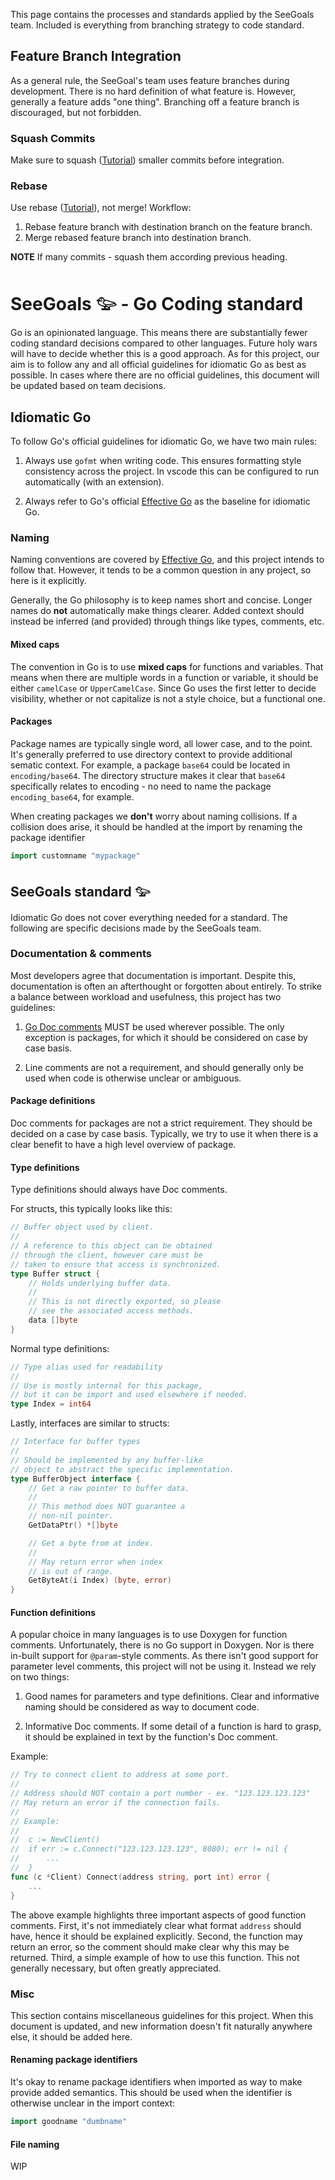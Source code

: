 This page contains the processes and standards applied by the SeeGoals team. Included is everything from branching strategy to code standard.

## Feature Branch Integration
As a general rule, the SeeGoal's team uses feature branches during development. There is no hard definition of what feature is. However, generally a feature adds "one thing". Branching off a feature branch is discouraged, but not forbidden.

### Squash Commits
Make sure to squash ([Tutorial](https://www.youtube.com/watch?v=V5KrD7CmO4o)) smaller commits before integration.

### Rebase
Use rebase ([Tutorial](https://www.youtube.com/watch?v=f1wnYdLEpgI)), not merge! Workflow:
1. Rebase feature branch with destination branch on the feature branch.
2. Merge rebased feature branch into destination branch.

**NOTE** If many commits - squash them according previous heading.

# SeeGoals 𓅰 - Go Coding standard
Go is an opinionated language. This means there are substantially fewer coding standard decisions compared to other languages. Future holy wars will have to decide whether this is a good approach. As for this project, our aim is to follow any and all official guidelines for idiomatic Go as best as possible. In cases where there are no official guidelines, this document will be updated based on team decisions.

## Idiomatic Go
To follow Go's official guidelines for idiomatic Go, we have two main rules:

1. Always use `gofmt` when writing code. This ensures formatting style consistency across the project. In vscode this can be configured to run automatically (with an extension).

1. Always refer to Go's official [Effective Go](https://go.dev/doc/effective_go) as the baseline for idiomatic Go.

### Naming
Naming conventions are covered by [Effective Go](https://go.dev/doc/effective_go), and this project intends to follow that. However, it tends to be a common question in any project, so here is it explicitly.

Generally, the Go philosophy is to keep names short and concise. Longer names do **not** automatically make things clearer. Added context should instead be inferred (and provided) through things like types, comments, etc.

#### Mixed caps
The convention in Go is to use **mixed caps** for functions and variables. That means when there are multiple words in a function or variable, it should be either `camelCase` or `UpperCamelCase`. Since Go uses the first letter to decide visibility, whether or not capitalize is not a style choice, but a functional one.

#### Packages
Package names are typically single word, all lower case, and to the point. It's generally preferred to use directory context to provide additional sematic context. For example, a package `base64` could be located in `encoding/base64`. The directory structure makes it clear that `base64` specifically relates to encoding - no need to name the package `encoding_base64`, for example.

When creating packages we **don't** worry about naming collisions. If a collision does arise, it should be handled at the import by renaming the package identifier
```go
import customname "mypackage"
```

## SeeGoals standard 𓅰
Idiomatic Go does not cover everything needed for a standard. The following are specific decisions made by the SeeGoals team.

### Documentation & comments
Most developers agree that documentation is important. Despite this, documentation is often an afterthought or forgotten about entirely. To strike a balance between workload and usefulness, this project has two guidelines:

1. [Go Doc comments](https://tip.golang.org/doc/comment) MUST be used wherever possible. The only exception is packages, for which it should be considered on case by case basis.

1. Line comments are not a requirement, and should generally only be used when code is otherwise unclear or ambiguous.

#### Package definitions
Doc comments for packages are not a strict requirement. They should be decided on a case by case basis. Typically, we try to use it when there is a clear benefit to have a high level overview of package.

#### Type definitions
Type definitions should always have Doc comments.

For structs, this typically looks like this:
```go
// Buffer object used by client.
//
// A reference to this object can be obtained
// through the client, however care must be
// taken to ensure that access is synchronized.
type Buffer struct {
    // Holds underlying buffer data.
    //
    // This is not directly exported, so please
    // see the associated access methods.
    data []byte
}
```

Normal type definitions:
```go
// Type alias used for readability
//
// Use is mostly internal for this package,
// but it can be import and used elsewhere if needed.
type Index = int64
```

Lastly, interfaces are similar to structs:
```go
// Interface for buffer types
//
// Should be implemented by any buffer-like
// object to abstract the specific implementation.
type BufferObject interface {
    // Get a raw pointer to buffer data.
    //
    // This method does NOT guarantee a
    // non-nil pointer.
    GetDataPtr() *[]byte

    // Get a byte from at index.
    //
    // May return error when index
    // is out of range.
    GetByteAt(i Index) (byte, error)
}
```

#### Function definitions
A popular choice in many languages is to use Doxygen for function comments. Unfortunately, there is no Go support in Doxygen. Nor is there in-built support for `@param`-style comments. As there isn't good support for parameter level comments, this project will not be using it. Instead we rely on two things:

1. Good names for parameters and type definitions. Clear and informative naming should be considered as way to document code.

1. Informative Doc comments. If some detail of a function is hard to grasp, it should be explained in text by the function's Doc comment.

Example:
```go
// Try to connect client to address at some port.
//
// Address should NOT contain a port number - ex. "123.123.123.123"
// May return an error if the connection fails.
//
// Example:
//
//	c := NewClient()
//	if err := c.Connect("123.123.123.123", 8080); err != nil {
//		...
//	}
func (c *Client) Connect(address string, port int) error {
    ...
}
```
The above example highlights three important aspects of good function comments. First, it's not immediately clear what format `address` should have, hence it should be explained explicitly. Second, the function may return an error, so the comment should make clear why this may be returned. Third, a simple example of how to use this function. This not generally necessary, but often greatly appreciated.

### Misc
This section contains miscellaneous guidelines for this project. When this document is updated, and new information doesn't fit naturally anywhere else, it should be added here.

#### Renaming package identifiers
It's okay to rename package identifiers when imported as way to make provide added semantics. This should be used when the identifier is otherwise unclear in the import context:
```go
import goodname "dumbname"
```

#### File naming
WIP